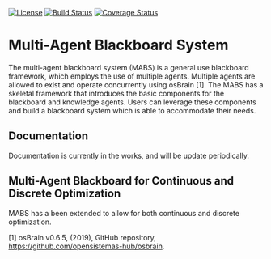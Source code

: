 [![License](https://img.shields.io/badge/license-MIT-blue.svg)](https://opensource.org/licenses/MIT)
[![Build Status](https://travis-ci.org/ryanstwrt/multi_agent_blackboard_system.svg?branch=master)](https://travis-ci.org/ryanstwrt/multi_agent_blackboard_system)
[![Coverage Status](https://coveralls.io/repos/github/ryanstwrt/multi_agent_blackboard_system/badge.svg?branch=master)](https://coveralls.io/github/ryanstwrt/multi_agent_blackboard_system?branch=master)

# Multi-Agent Blackboard System

The multi-agent blackboard system (MABS) is a general use blackboard framework, which employs the use of multiple agents.
Multiple agents are allowed to exist and operate concurrently using osBrain [1].
The MABS has a skeletal framework that introduces the basic components for the blackboard and knowledge agents.
Users can leverage these components and build a blackboard system which is able to accommodate their needs.


## Documentation

Documentation is currently in the works, and will be update periodically.


## Multi-Agent Blackboard for Continuous and Discrete Optimization

MABS has a been extended to allow for both continuous and discrete optimization.

[1] osBrain v0.6.5, (2019), GitHub repository, https://github.com/opensistemas-hub/osbrain.